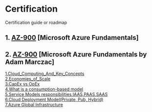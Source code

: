 # Certification
Certification guide or roadmap
 
## 1. <a href="https://github.com/maha-prathamesh/Certification/blob/main/AZ-900/Microsoft/Roadmap.md">AZ-900</a> [Microsoft Azure Fundamentals]
## 2. <a href="https://github.com/maha-prathamesh/Certification/tree/main/AZ-900/Adam%20Marczac">AZ-900</a> [Microsoft Azure Fundamentals by Adam Marczac]
<a href="https://github.com/maha-prathamesh/Certification/blob/main/AZ-900/Adam%20Marczac/1.Cloud_Computing_And_Key_Concepts.md">1.Cloud_Computing_And_Key_Concepts</a></br>
<a href="https://github.com/maha-prathamesh/Certification/blob/main/AZ-900/Adam%20Marczac/2.Economies_of_Scale.md">2.Economies_of_Scale</a></br>
<a href="https://github.com/maha-prathamesh/Certification/blob/main/AZ-900/Adam%20Marczac/3.%20CapEx%20vs%20OpEx.md">3.CapEx vs OpEx</a></br>
<a href="https://github.com/maha-prathamesh/Certification/blob/main/AZ-900/Adam%20Marczac/4.What%20is%20a%20consumption-based%20model.md">4.What is a consumption-based model</a></br>
<a href="https://github.com/maha-prathamesh/Certification/blob/main/AZ-900/Adam%20Marczac/5.Service%20Models%20responsibilities%20IAAS%2CPAAS%2CSAAS.md">5.Service Models responsibilities IAAS,PAAS,SAAS</a></br>
<a href="https://github.com/maha-prathamesh/Certification/blob/main/AZ-900/Adam%20Marczac/6.Cloud%20Deployment%20Model(Private%2C%20Pub%2C%20Hybrid).md">6.Cloud Deployment Model(Private, Pub, Hybrid)</a></br>
<a href="https://github.com/maha-prathamesh/Certification/blob/main/AZ-900/Adam%20Marczac/7.Azure%20Global%20Infrastructure.md">7.Azure Global Infrastructure</a></br>
